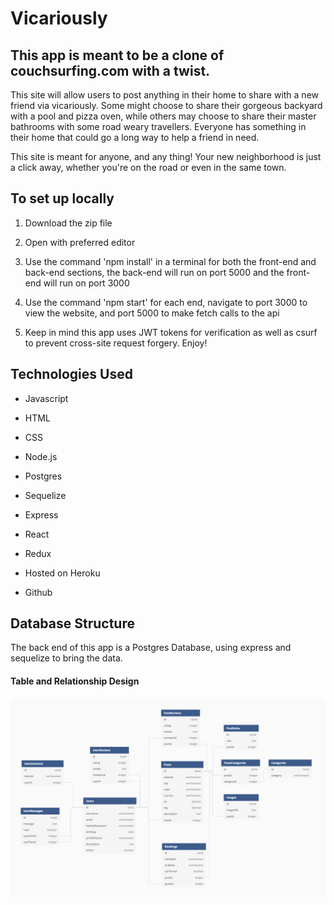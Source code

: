 # Vicariously

## This app is meant to be a clone of couchsurfing.com with a twist.

This site will allow users to post anything in their home to share with a new friend via vicariously. Some might choose to share their gorgeous backyard with a pool and pizza oven, while others may choose to share their master bathrooms with some road weary travellers. Everyone has something in their home that could go a long way to help a friend in need.

This site is meant for anyone, and any thing! Your new neighborhood is just a click away, whether you're on the road or even in the same town.

## To set up locally

1. Download the zip file

2. Open with preferred editor

3. Use the command 'npm install' in a terminal for both the front-end and back-end sections, the back-end will run on port 5000 and the front-end will run on port 3000

4. Use the command 'npm start' for each end, navigate to port 3000 to view the website, and port 5000 to make fetch calls to the api

5. Keep in mind this app uses JWT tokens for verification as well as csurf to prevent cross-site request forgery. Enjoy!

## Technologies Used

- Javascript

- HTML

- CSS

- Node.js

- Postgres

- Sequelize

- Express

- React

- Redux

- Hosted on Heroku

- Github

## Database Structure

The back end of this app is a Postgres Database, using express and sequelize to bring the data.

#### Table and Relationship Design

![Database Screenshot](./info/Database.png)
